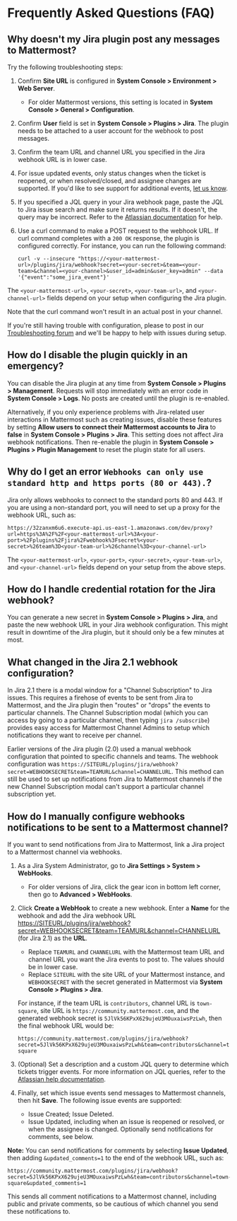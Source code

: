 # Frequently Asked Questions \(FAQ\)

## Why doesn't my Jira plugin post any messages to Mattermost?

Try the following troubleshooting steps:

1. Confirm **Site URL** is configured in **System Console > Environment > Web Server**.
   * For older Mattermost versions, this setting is located in **System Console > General > Configuration**.
2. Confirm **User** field is set in **System Console > Plugins > Jira**. The plugin needs to be attached to a user account for the webhook to post messages.
3. Confirm the team URL and channel URL you specified in the Jira webhook URL is in lower case.
4. For issue updated events, only status changes when the ticket is reopened, or when resolved/closed, and assignee changes are supported. If you'd like to see support for additional events, [let us know](https://mattermost.uservoice.com/forums/306457-general).
5. If you specified a JQL query in your Jira webhook page, paste the JQL to Jira issue search and make sure it returns results. If it doesn't, the query may be incorrect. Refer to the [Atlassian documentation](https://confluence.atlassian.com/jirasoftwarecloud/advanced-searching-764478330.html) for help.
6. Use a curl command to make a POST request to the webhook URL. If curl command completes with a `200 OK` response, the plugin is configured correctly. For instance, you can run the following command:

   ```text
   curl -v --insecure "https://<your-mattermost-url>/plugins/jira/webhook?secret=<your-secret>&team=<your-team>&channel=<your-channel>&user_id=admin&user_key=admin" --data '{"event":"some_jira_event"}'
   ```
The `<your-mattermost-url>`, `<your-secret>`, `<your-team-url>`, and `<your-channel-url>` fields depend on your setup when configuring the Jira plugin.


   Note that the curl command won't result in an actual post in your channel.

If you're still having trouble with configuration, please to post in our [Troubleshooting forum](https://forum.mattermost.org/t/how-to-use-the-troubleshooting-forum/150) and we'll be happy to help with issues during setup.

## How do I disable the plugin quickly in an emergency?

You can disable the Jira plugin at any time from **System Console > Plugins > Management**. Requests will stop immediately with an error code in **System Console > Logs**. No posts are created until the plugin is re-enabled.

Alternatively, if you only experience problems with Jira-related user interactions in Mattermost such as creating issues, disable these features by setting **Allow users to connect their Mattermost accounts to Jira** to **false** in **System Console > Plugins > Jira**. This setting does not affect Jira webhook notifications. Then re-enable the plugin in **System Console > Plugins > Plugin Management** to reset the plugin state for all users.

## Why do I get an error `Webhooks can only use standard http and https ports (80 or 443).`?

Jira only allows webhooks to connect to the standard ports 80 and 443. If you are using a non-standard port, you will need to set up a proxy for the webhook URL, such as:

```text
https://32zanxm6u6.execute-api.us-east-1.amazonaws.com/dev/proxy?url=https%3A%2F%2F<your-mattermost-url>%3A<your-port>%2Fplugins%2Fjira%2Fwebhook%3Fsecret%<your-secret>%26team%3D<your-team-url>%26channel%3D<your-channel-url>
```

The `<your-mattermost-url>`, `<your-port>`, `<your-secret>`, `<your-team-url>`, and `<your-channel-url>` fields depend on your setup from the above steps.

## How do I handle credential rotation for the Jira webhook?

You can generate a new secret in **System Console > Plugins > Jira**, and paste the new webhook URL in your Jira webhook configuration. This might result in downtime of the Jira plugin, but it should only be a few minutes at most.

## What changed in the Jira 2.1 webhook configuration?

In Jira 2.1 there is a modal window for a "Channel Subscription" to Jira issues. This requires a firehose of events to be sent from Jira to Mattermost, and the Jira plugin then "routes" or "drops" the events to particular channels. The Channel Subscription modal \(which you can access by going to a particular channel, then typing `jira /subscribe`\) provides easy access for Mattermost Channel Admins to setup which notifications they want to receive per channel.

Earlier versions of the Jira plugin \(2.0\) used a manual webhook configuration that pointed to specific channels and teams. The webhook configuration was `https://SITEURL/plugins/jira/webhook?secret=WEBHOOKSECRET&team=TEAMURL&channel=CHANNELURL`. This method can still be used to set up notifications from Jira to Mattermost channels if the new Channel Subscription modal can't support a particular channel subscription yet.

## How do I manually configure webhooks notifications to be sent to a Mattermost channel?

If you want to send notifications from Jira to Mattermost, link a Jira project to a Mattermost channel via webhooks.

1. As a Jira System Administrator, go to **Jira Settings > System > WebHooks**.
   * For older versions of Jira, click the gear icon in bottom left corner, then go to **Advanced > WebHooks**.
2. Click **Create a WebHook** to create a new webhook. Enter a **Name** for the webhook and add the Jira webhook URL [https://SITEURL/plugins/jira/webhook?secret=WEBHOOKSECRET&team=TEAMURL&channel=CHANNELURL](https://SITEURL/plugins/jira/webhook?secret=WEBHOOKSECRET&team=TEAMURL&channel=CHANNELURL) \(for Jira 2.1\) as the **URL**.

   * Replace `TEAMURL` and `CHANNELURL` with the Mattermost team URL and channel URL you want the Jira events to post to. The values should be in lower case.
   * Replace `SITEURL` with the site URL of your Mattermost instance, and `WEBHOOKSECRET` with the secret generated in Mattermost via **System Console > Plugins > Jira**.

   For instance, if the team URL is `contributors`, channel URL is `town-square`, site URL is `https://community.mattermost.com`, and the generated webhook secret is `5JlVk56KPxX629ujeU3MOuxaiwsPzLwh`, then the final webhook URL would be:

   ```text
   https://community.mattermost.com/plugins/jira/webhook?secret=5JlVk56KPxX629ujeU3MOuxaiwsPzLwh&team=contributors&channel=town-square
   ```
3. \(Optional\) Set a description and a custom JQL query to determine which tickets trigger events. For more information on JQL queries, refer to the [Atlassian help documentation](https://confluence.atlassian.com/jirasoftwarecloud/advanced-searching-764478330.html).
4. Finally, set which issue events send messages to Mattermost channels, then hit **Save**. The following issue events are supported:
   * Issue Created; Issue Deleted.
   * Issue Updated, including when an issue is reopened or resolved, or when the assignee is changed. Optionally send notifications for comments, see below.

**Note:** You can send notifications for comments by selecting **Issue Updated**, then adding `&updated_comments=1` to the end of the webhook URL, such as:

```text
https://community.mattermost.com/plugins/jira/webhook?secret=5JlVk56KPxX629ujeU3MOuxaiwsPzLwh&team=contributors&channel=town-square&updated_comments=1
```

This sends all comment notifications to a Mattermost channel, including public and private comments, so be cautious of which channel you send these notifications to.

